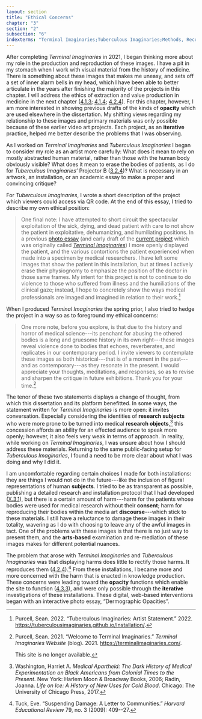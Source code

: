 ```yaml
---
layout: section
title: "Ethical Concerns"
chapter: "3"
section: "2"
subsection: "6"
indexterms: "Terminal Imaginaries;Tuberculous Imaginaries;Methods, Recursive"
---
```


After completing *Terminal Imaginaries* in 2021, I began thinking more about my role in the production and reproduction of these images. I have a pit in my stomach when I work with visual material from the history of medicine. There is something about these images that makes me uneasy, and sets off a set of inner alarm bells in my head, which I have been able to better articulate in the years after finishing the majority of the projects in this chapter. I will address the ethics of extraction and value production in medicine in the next chapter (<a href="{{ site.baseurl }}/dissertation/4_1_3">4.1.3</a>; <a href="{{ site.baseurl }}/dissertation/4_1_4">4.1.4</a>; <a href="{{ site.baseurl }}/dissertation/4_2_4">4.2.4</a>). For this chapter, however, I am more interested in showing previous drafts of the kinds of <span data-tooltip aria-haspopup="true" class="has-tip" data-disable-hover="false" tabindex="1" data-title="Opacity is a rights-based philosophical framework that assumes humans have a right to not be known in knowledge systems."><b>opacity</b></span> which are used elsewhere in the dissertation. My shifting views regarding my relationship to these images and primary materials was only possible because of these earlier video art projects. Each project, as an <span data-tooltip aria-haspopup="true" class="has-tip" data-disable-hover="false" tabindex="1" data-title="Iterative, here, refers to a process of learning in which completed projects are analyzed after their completion. This analysis allows for future projects to be more successful, and to address new, but related concepts."><b>iterative</b></span> practice, helped me better describe the problems that I was observing.

As I worked on *Terminal Imaginaries* and *Tuberculous Imaginaries* I began to consider my role as an artist more carefully: What does it mean to rely on mostly abstracted human material, rather than those with the human body obviously visible? What does it mean to erase the bodies of patients, as I do for *Tuberculous Imaginaries’* Projector B (<a href="{{ site.baseurl }}/dissertation/3_2_4">3.2.4</a>)? What is necessary in an artwork, an installation, or an academic essay to make a proper and convincing critique?

For *Tuberculous Imaginaries*, I wrote a short description of the project which viewers could access via QR code. At the end of this essay, I tried to describe my own ethical position:

>One final note: I have attempted to short circuit the spectacular exploitation of the sick, dying, and dead patient with care to not show the patient in exploitative, dehumanizing, and humiliating positions. In a previous [photo essay](https://epoiesen.library.carleton.ca/2022/01/10/dermographic-opacities/) (and early draft of the [current project](https://idah.indiana.edu/news-events/_symposia/spring-2021/purcell-sean.html) which was originally called [*Terminal Imaginaries*](https://terminalimaginaries.com/)) I more openly displayed the patient, and the various contortions the patient experienced when made into a specimen by medical researchers. I have left some images that show the patient in this installation, but at times I actively erase their physiognomy to emphasize the position of the doctor in those same frames. My intent for this project is not to continue to do violence to those who suffered from illness and the humiliations of the clinical gaze; instead, I hope to concretely show the ways medical professionals are imaged and imagined in relation to their work.[^fn1]

When I produced *Terminal Imaginaries* the spring prior, I also tried to hedge the project in a way so as to foreground my ethical concerns:

>One more note, before you explore, is that due to the history and horror of medical science---its penchant for abusing the othered bodies is a long and gruesome history in its own right---these images reveal violence done to bodies that echoes, reverberates, and replicates in our contemporary period. I invite viewers to contemplate these images as both historical---that is of a moment in the past---and as contemporary---as they resonate in the present. I would appreciate your thoughts, meditations, and responses, so as to revise and sharpen the critique in future exhibitions. Thank you for your time.[^fn2]

The tenor of these two statements displays a change of thought, from which this dissertation and its platform benefitted. In some ways, the statement written for *Terminal Imaginaries* is more open: it invites conversation. Especially considering the identities of <span data-tooltip aria-haspopup="true" class="has-tip" data-disable-hover="false" tabindex="1" data-title="The term research subject refers to a human person who has been ingested into a research program, and whose identity, personhood, and body have become the focus of a research program. I think of the subject in a Foucauldian sense: The 'subject' is a pun on the monarchal subject, someone who has no agency under the spectacular power of the sovereign. In this case it the subject lacks agency in relation to the researcher studying them."><b>research subjects</b></span> who were more prone to be turned into medical <span data-tooltip aria-haspopup="true" class="has-tip" data-disable-hover="false" tabindex="1" data-title="I use the term research object to refer to materials that have been divorced from the subject of their origin. Object, as I use it, carefully considers how human patients are denied their humanity through transformations that deem them as objects."><b>research objects</b></span>,[^fn3] this concession affords an ability for an effected audience to speak more openly; however, it also feels very weak in terms of approach. In reality, while working on *Terminal Imaginaries*, I was unsure about how I should address these materials. Returning to the same public-facing setup for *Tuberculous Imaginaries*, I found a need to be more clear about what I was doing and why I did it. 

I am uncomfortable regarding certain choices I made for both installations: they are things I would not do in the future---like the inclusion of figural representations of human <span data-tooltip aria-haspopup="true" class="has-tip" data-disable-hover="false" tabindex="1" data-title="The term research subject refers to a human person who has been ingested into a research program, and whose identity, personhood, and body have become the focus of a research program. I think of the subject in a Foucauldian sense: The 'subject' is a pun on the monarchal subject, someone who has no agency under the spectacular power of the sovereign. In this case it the subject lacks agency in relation to the researcher studying them."><b>subjects</b></span>. I tried to be as transparent as possible, publishing a detailed research and installation protocol that I had developed (<a href="{{ site.baseurl }}/dissertation/X_3_1">X.3.1</a>), but there is a certain amount of harm---harm for the patients whose bodies were used for medical research without their <span data-tooltip aria-haspopup="true" class="has-tip" data-disable-hover="false" tabindex="1" data-title="I use the phrase 'consent' to refer to the idea of informed consent: that a research subject needs to be aware of what will happen to them in a research project, and that they have the ability to say 'no' at any point during the research program."><b>consent</b></span>; harm for reproducing their bodies within the media art <span data-tooltip aria-haspopup="true" class="has-tip" data-disable-hover="false" tabindex="1" data-title="Discourse refers to a scholarly conversation which occurs in a field of knowledge production. I use it in a Foucauldian sense, to convey the agreed upon modes and objects of discussion which are taken for granted in a community or scholarly field."><b>discourse</b></span>---which stick to these materials. I still have a reluctance to damage these images in their totality, wavering as I do with choosing to leave any of the awful images in tact. One of the problems with these images is that there is no just way to present them, and the <span data-tooltip aria-haspopup="true" class="has-tip" data-disable-hover="false" tabindex="1" data-title="Arts-based methods refer to any research method that applies creative activity as a research method. This can include traditional arts like painting, sculpture, or dance, or more complex conceptual or multi-media approaches."><b>arts-based</b></span> examination and re-mediation of these images makes for different potential nuances.

The problem that arose with *Terminal Imaginaries* and *Tuberculous Imaginaries* was that displaying harms does little to rectify those harms. It reproduces them (<a href="{{ site.baseurl }}/dissertation/4_2_4">4.2.4</a>).[^fn4] From these installations, I became more and more concerned with the harm that is enacted in knowledge production. These concerns were leading toward the <span data-tooltip aria-haspopup="true" class="has-tip" data-disable-hover="false" tabindex="1" data-title="Opacity is a rights-based philosophical framework that assumes humans have a right to not be known in knowledge systems."><b>opacity</b></span> functions which enable the site to function (<a href="{{ site.baseurl }}/dissertation/4_3_3">4.3.3</a>), and were only possible through the <span data-tooltip aria-haspopup="true" class="has-tip" data-disable-hover="false" tabindex="1" data-title="Iterative, here, refers to a process of learning in which completed projects are analyzed after their completion. This analysis allows for future projects to be more successful, and to address new, but related concepts."><b>iterative</b></span> investigations of these installations. These digital, web-based interventions began with an interactive photo essay, “Dermographic Opacities”.

<div class="style-divider">
 	<div class="line"></div>
</div>

[^fn1]: Purcell, Sean. 2022. “Tuberculous Imaginaries: Artist Statement.” 2022. <https://tuberculousimaginaries.github.io/Installation/>.

[^fn2]: Purcell, Sean. 2021. “Welcome to Terminal Imaginaries.” *Terminal Imaginaries Website* (blog). 2021. <https://terminalimaginaries.com/>. 
	
	This site is no longer available.

[^fn3]: Washington, Harriet A. *Medical Apartheid: The Dark History of Medical Experimentation on Black Americans from Colonial Times to the Present*. New York: Harlem Moon & Broadway Books, 2006; Radin, Joanna. *Life on Ice: A History of New Uses for Cold Blood*. Chicago: The University of Chicago Press, 2017.

[^fn4]: Tuck, Eve. “Suspending Damage: A Letter to Communities.” *Harvard Educational Review* 79, no. 3 (2009): 409--27.